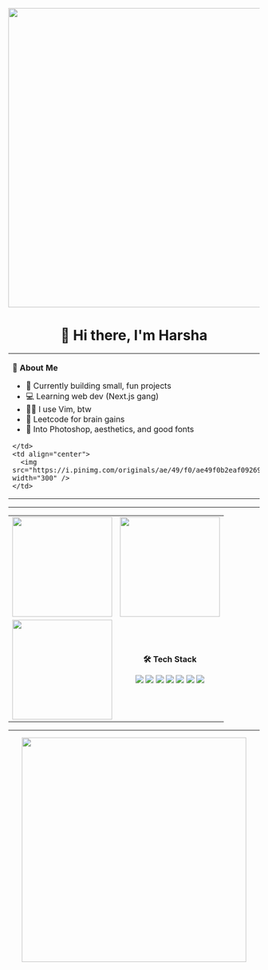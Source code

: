 <!-- 🖼️ Big Header GIF -->
<p align="center">
  <img src="https://i.pinimg.com/originals/90/70/32/9070324cdfc07c68d60eed0c39e77573.gif" width="600" />
</p>

<h1 align="center">👋 Hi there, I'm Harsha</h1>

<!-- 🧠 Two-column layout -->
<table align="center">
  <tr>
    <td style="vertical-align: top; text-align: left;">

<p><strong>🧠 About Me</strong></p>

<ul>
  <li>🚀 Currently building small, fun projects</li>
  <li>💻 Learning web dev (Next.js gang)</li>
  <li>🧙‍♂️ I use Vim, btw</li>
  <li>🧩 Leetcode for brain gains</li>
  <li>🎨 Into Photoshop, aesthetics, and good fonts</li>
</ul>

    </td>
    <td align="center">
      <img src="https://i.pinimg.com/originals/ae/49/f0/ae49f0b2eaf092695185f90a8ce26df8.gif" width="300" />
    </td>
  </tr>
</table>

---

<!-- 📊 GitHub Stats and Tech Stack in 2x2 Grid -->
<table align="center">
  <tr>
    <td align="center">
      <img src="https://github-readme-stats.vercel.app/api?username=harsha007009&theme=aura&hide_border=true" height="200" />
    </td>
    <td align="center">
      <img src="https://github-readme-stats.vercel.app/api/top-langs/?username=harsha007009&theme=aura&hide_border=true&layout=compact" height="200" />
    </td>
  </tr>
  <tr>
    <td align="center">
      <img src="https://nirzak-streak-stats.vercel.app/?user=harsha007009&theme=aura&hide_border=true" height="200" />
    </td>
    <td align="center">
      <p><strong>🛠️ Tech Stack</strong></p>
      <p>
        <img src="https://img.shields.io/badge/C++-00599C?style=for-the-badge&logo=c%2B%2B&logoColor=white" />
        <img src="https://img.shields.io/badge/TailwindCSS-38B2AC?style=for-the-badge&logo=tailwind-css&logoColor=white" />
        <img src="https://img.shields.io/badge/JavaScript-F7DF1E?style=for-the-badge&logo=javascript&logoColor=black" />
        <img src="https://img.shields.io/badge/React-20232A?style=for-the-badge&logo=react&logoColor=61DAFB" />
        <img src="https://img.shields.io/badge/Photoshop-31A8FF?style=for-the-badge&logo=adobe-photoshop&logoColor=white" />
        <img src="https://img.shields.io/badge/Vim-019733?style=for-the-badge&logo=vim&logoColor=white" />
        <img src="https://img.shields.io/badge/VS%20Code-007ACC?style=for-the-badge&logo=visual-studio-code&logoColor=white" />
      </p>
    </td>
  </tr>
</table>

---

<!-- 🎬 Footer GIF -->
<p align="center">
  <img src="https://i.pinimg.com/originals/53/be/fb/53befb59578b676869b012551798cf8d.gif" width="450" />
</p>
